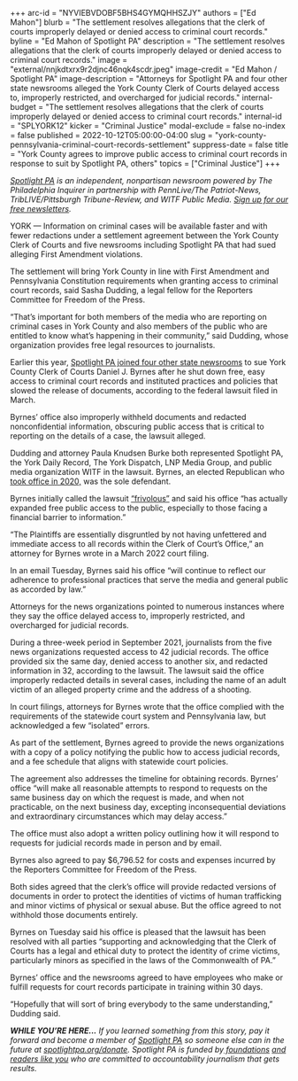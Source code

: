 +++
arc-id = "NYVIEBVDOBF5BHS4GYMQHHSZJY"
authors = ["Ed Mahon"]
blurb = "The settlement resolves allegations that the clerk of courts improperly delayed or denied access to criminal court records."
byline = "Ed Mahon of Spotlight PA"
description = "The settlement resolves allegations that the clerk of courts improperly delayed or denied access to criminal court records."
image = "external/nnjkdtxrx9r2djnc46nqk4scdr.jpeg"
image-credit = "Ed Mahon / Spotlight PA"
image-description = "Attorneys for Spotlight PA and four other state newsrooms alleged the York County Clerk of Courts delayed access to, improperly restricted, and overcharged for judicial records."
internal-budget = "The settlement resolves allegations that the clerk of courts improperly delayed or denied access to criminal court records."
internal-id = "SPLYORK12"
kicker = "Criminal Justice"
modal-exclude = false
no-index = false
published = 2022-10-12T05:00:00-04:00
slug = "york-county-pennsylvania-criminal-court-records-settlement"
suppress-date = false
title = "York County agrees to improve public access to criminal court records in response to suit by Spotlight PA, others"
topics = ["Criminal Justice"]
+++

<a href="https://www.spotlightpa.org/"><i>Spotlight PA</i></a><i> is an independent, nonpartisan newsroom powered by The Philadelphia Inquirer in partnership with PennLive/The Patriot-News, TribLIVE/Pittsburgh Tribune-Review, and WITF Public Media. </i><a href="https://www.spotlightpa.org/newsletters"><i>Sign up for our free newsletters</i></a><i>.</i>

YORK — Information on criminal cases will be available faster and with fewer redactions under a settlement agreement between the York County Clerk of Courts and five newsrooms including Spotlight PA that had sued alleging First Amendment violations.

The settlement will bring York County in line with First Amendment and Pennsylvania Constitution requirements when granting access to criminal court records, said Sasha Dudding, a legal fellow for the Reporters Committee for Freedom of the Press.

“That’s important for both members of the media who are reporting on criminal cases in York County and also members of the public who are entitled to know what’s happening in their community,” said Dudding, whose organization provides free legal resources to journalists.

<script src="https://www.spotlightpa.org/embed.js" async></script><div data-spl-embed-version="1" data-spl-src="https://www.spotlightpa.org/embeds/newsletter/"></div>

Earlier this year, <a href="https://www.spotlightpa.org/news/2022/03/york-county-pennsylvania-criminal-records-lawsuit/">Spotlight PA joined four other state newsrooms</a> to sue York County Clerk of Courts Daniel J. Byrnes after he shut down free, easy access to criminal court records and instituted practices and policies that slowed the release of documents, according to the federal lawsuit filed in March.

Byrnes’ office also improperly withheld documents and redacted nonconfidential information, obscuring public access that is critical to reporting on the details of a case, the lawsuit alleged.

Dudding and attorney Paula Knudsen Burke both represented Spotlight PA, the York Daily Record, The York Dispatch, LNP Media Group, and public media organization WITF in the lawsuit. Byrnes, an elected Republican who <a href="https://www.ydr.com/story/news/2020/01/03/york-county-judges-commissioner-row-officers-take-oath-office/2803358001/">took office in 2020,</a> was the sole defendant.

Byrnes initially called the lawsuit <a href="https://www.spotlightpa.org/news/2022/03/york-county-pennsylvania-criminal-records-lawsuit/">“frivolous”</a> and said his office “has actually expanded free public access to the public, especially to those facing a financial barrier to information.”

“The Plaintiffs are essentially disgruntled by not having unfettered and immediate access to all records within the Clerk of Court’s Office,” an attorney for Byrnes wrote in a March 2022 court filing.

In an email Tuesday, Byrnes said his office “will continue to reflect our adherence to professional practices that serve the media and general public as accorded by law.”

Attorneys for the news organizations pointed to numerous instances where they say the office delayed access to, improperly restricted, and overcharged for judicial records.

During a three-week period in September 2021, journalists from the five news organizations requested access to 42 judicial records. The office provided six the same day, denied access to another six, and redacted information in 32, according to the lawsuit. The lawsuit said the office improperly redacted details in several cases, including the name of an adult victim of an alleged property crime and the address of a shooting.

In court filings, attorneys for Byrnes wrote that the office complied with the requirements of the statewide court system and Pennsylvania law, but acknowledged a few “isolated” errors.

As part of the settlement, Byrnes agreed to provide the news organizations with a copy of a policy notifying the public how to access judicial records, and a fee schedule that aligns with statewide court policies.

<script src="https://www.spotlightpa.org/embed.js" async></script><div data-spl-embed-version="1" data-spl-src="https://www.spotlightpa.org/embeds/donate/"></div>

The agreement also addresses the timeline for obtaining records. Byrnes’ office “will make all reasonable attempts to respond to requests on the same business day on which the request is made, and when not practicable, on the next business day, excepting inconsequential deviations and extraordinary circumstances which may delay access.”

The office must also adopt a written policy outlining how it will respond to requests for judicial records made in person and by email.

Byrnes also agreed to pay $6,796.52 for costs and expenses incurred by the Reporters Committee for Freedom of the Press.

Both sides agreed that the clerk’s office will provide redacted versions of documents in order to protect the identities of victims of human trafficking and minor victims of physical or sexual abuse. But the office agreed to not withhold those documents entirely.

Byrnes on Tuesday said his office is pleased that the lawsuit has been resolved with all parties “supporting and acknowledging that the Clerk of Courts has a legal and ethical duty to protect the identity of crime victims, particularly minors as specified in the laws of the Commonwealth of PA.”

Byrnes’ office and the newsrooms agreed to have employees who make or fulfill requests for court records participate in training within 30 days.

“Hopefully that will sort of bring everybody to the same understanding,” Dudding said.

<i><b>WHILE YOU’RE HERE...</b></i><i> If you learned something from this story, pay it forward and become a member of </i><a href="https://www.spotlightpa.org/"><i>Spotlight PA</i></a><i> so someone else can in the future at </i><a href="http://spotlightpa.org/donate"><i>spotlightpa.org/donate</i></a><i>. Spotlight PA is funded by</i><a href="https://www.spotlightpa.org/support"><i> foundations</i></a><i> </i><a href="https://www.spotlightpa.org/support"><i>and readers like you</i></a><i> who are committed to accountability journalism that gets results.</i>
